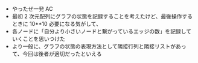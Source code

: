 - やったぜ一発 AC
- 最初 2 次元配列にグラフの状態を記録することを考えたけど、最後操作するときに 10\*\*10 必要になる気がして、
- 各ノードに「自分より小さいノードと繋がっているエッジの数」を記録していくことを思いつけた
- より一般に、グラフの状態の表現方法として隣接行列と隣接リストがあって、今回は後者が適切だったといえる
